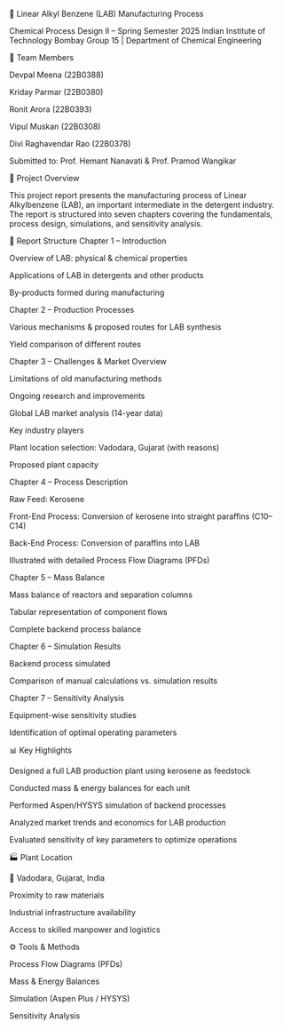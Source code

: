 📘 Linear Alkyl Benzene (LAB) Manufacturing Process

Chemical Process Design II – Spring Semester 2025
Indian Institute of Technology Bombay
Group 15 | Department of Chemical Engineering

👥 Team Members

Devpal Meena (22B0388)

Kriday Parmar (22B0380)

Ronit Arora (22B0393)

Vipul Muskan (22B0308)

Divi Raghavendar Rao (22B0378)

Submitted to:
Prof. Hemant Nanavati & Prof. Pramod Wangikar

📖 Project Overview

This project report presents the manufacturing process of Linear Alkylbenzene (LAB), an important intermediate in the detergent industry. The report is structured into seven chapters covering the fundamentals, process design, simulations, and sensitivity analysis.

📂 Report Structure
Chapter 1 – Introduction

Overview of LAB: physical & chemical properties

Applications of LAB in detergents and other products

By-products formed during manufacturing

Chapter 2 – Production Processes

Various mechanisms & proposed routes for LAB synthesis

Yield comparison of different routes

Chapter 3 – Challenges & Market Overview

Limitations of old manufacturing methods

Ongoing research and improvements

Global LAB market analysis (14-year data)

Key industry players

Plant location selection: Vadodara, Gujarat (with reasons)

Proposed plant capacity

Chapter 4 – Process Description

Raw Feed: Kerosene

Front-End Process: Conversion of kerosene into straight paraffins (C10–C14)

Back-End Process: Conversion of paraffins into LAB

Illustrated with detailed Process Flow Diagrams (PFDs)

Chapter 5 – Mass Balance

Mass balance of reactors and separation columns

Tabular representation of component flows

Complete backend process balance

Chapter 6 – Simulation Results

Backend process simulated

Comparison of manual calculations vs. simulation results

Chapter 7 – Sensitivity Analysis

Equipment-wise sensitivity studies

Identification of optimal operating parameters

📊 Key Highlights

Designed a full LAB production plant using kerosene as feedstock

Conducted mass & energy balances for each unit

Performed Aspen/HYSYS simulation of backend processes

Analyzed market trends and economics for LAB production

Evaluated sensitivity of key parameters to optimize operations

🏭 Plant Location

📍 Vadodara, Gujarat, India

Proximity to raw materials

Industrial infrastructure availability

Access to skilled manpower and logistics

⚙️ Tools & Methods

Process Flow Diagrams (PFDs)

Mass & Energy Balances

Simulation (Aspen Plus / HYSYS)

Sensitivity Analysis
